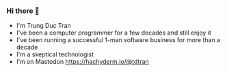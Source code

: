 ### Hi there 👋

- I'm Trung Duc Tran
- I've been a computer programmer for a few decades and still enjoy it
- I've been running a successful 1-man software business for more than a decade
- I'm a skeptical technologist
- I’m on Mastodon <a rel="me" href="https://hachyderm.io/@tdtran">https://hachyderm.io/@tdtran</a>

<!--
**tdtran/tdtran** is a ✨ _special_ ✨ repository because its `README.md` (this file) appears on your GitHub profile.

Here are some ideas to get you started:

- 🔭 I’m currently working on ...
- 🌱 I’m currently learning ...
- 👯 I’m looking to collaborate on ...
- 🤔 I’m looking for help with ...
- 💬 Ask me about ...
- 📫 How to reach me: ...
- 😄 Pronouns: ...
- ⚡ Fun fact: ...
-->
